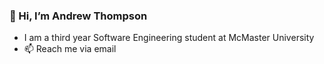 ### 👋 Hi, I’m Andrew Thompson
- I am a third year Software Engineering student at McMaster University
- 📫 Reach me via email
